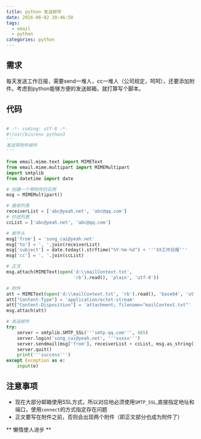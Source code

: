 ```yaml
---
title: python 发送邮件
date: 2016-06-02 20:46:58
tags: 
  - email
  - python
categories: python
---
```


## 需求
每天发送工作日报，需要send一堆人，cc一堆人（公司规定，呵呵），还要添加附件。考虑到python能够方便的发送邮箱，就打算写个脚本。
<!-- more -->

## 代码
```python

# -*- coding: utf-8 -*-
#!/usr/bin/env python3
'''
发送带附件邮件
'''

from email.mime.text import MIMEText
from email.mime.multipart import MIMEMultipart
import smtplib
from datetime import date

# 创建一个带附件的实例
msg = MIMEMultipart()

# 接收列表
receiverList = ['abc@yeah.net', 'abc@qq.com']
# 抄送列表
ccList = ['abc@yeah.net', 'abc@qq.com']

# 邮件头
msg['from'] = 'song_cai@yeah.net'
msg['to'] = ', '.join(receiverList)
msg['subject'] = date.today().strftime("%Y-%m-%d") + '''XX工作日报'''
msg['cc'] = ', '.join(ccList)

# 正文
msg.attach(MIMEText(open('d:\\mailContext.txt',
                         'rb').read(), 'plain', 'utf-8'))

# 附件
att = MIMEText(open('d:\\mailContext.txt', 'rb').read(), 'base64', 'utf-8')
att["Content-Type"] = 'application/octet-stream'
att["Content-Disposition"] = 'attachment; filename="mailContext.txt"'
msg.attach(att)

# 发送邮件
try:
    server = smtplib.SMTP_SSL('''smtp.qq.com''', 465)
    server.login('song_cai@yeah.net', '''xxxxx''')
    server.sendmail(msg['from'], receiverList + ccList, msg.as_string())
    server.quit()
    print('''success''')
except Exception as e:
    input(e)
```

## 注意事项
* 现在大部分邮箱使用SSL方式，所以对应地必须使用`SMTP_SSL`,直接指定地址和端口，使用`connect`的方式指定存在问题
* 正文要写在附件之前，否则会出现两个附件（即正文部分也成为附件了）

** 懒惰使人进步 **

